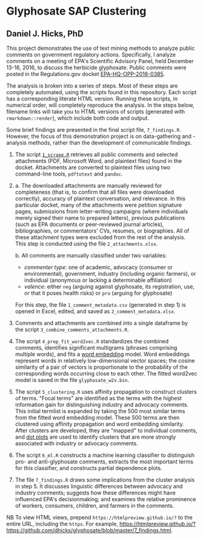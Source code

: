# Glyphosate SAP Clustering #

## Daniel J. Hicks, PhD ##

This project demonstrates the use of text mining methods to analyze public comments on government regulatory actions.  Specifically, I analyze comments on a meeting of EPA's Scientific Advisory Panel, held December 13-16, 2016, to discuss the herbicide glyphosate.  Public comments were posted in the Regulations.gov docket [EPA-HQ-OPP-2016-0385](https://www.regulations.gov/docket?D=EPA-HQ-OPP-2016-0385).  

The analysis is broken into a series of steps.  Most of these steps are completely automated, using the scripts found in this repository.  Each script has a corresponding literate HTML version.  Running these scripts, in numerical order, will completely reproduce the analysis.  In the steps below, filename links will take you to HTML versions of scripts (generated with `rmarkdown::render`), which include both code and output.  

Some brief findings are presented in the final script file, `7_findings.R`.  However, the focus of this demonstration project is on data-gathering and -analysis methods, rather than the development of communicable findings.  

1. The script [`1_scrape.R`](1_scrape.html) retrieves all public comments and selected attachments (PDF, Microsoft Word, and plaintext files) found in the docket.  Attachments are converted to plaintext files using two command-line tools, `pdftotext` and `pandoc`. 

2. 
    a. The downloaded attachments are manually reviewed for completeness (that is, to confirm that all files were downloaded correctly), accuracy of plaintext conversation, and relevance. In this particular docket, many of the attachments were petition signature pages, submissions from letter-writing campaigns (where individuals merely signed their name to prepared letters), previous publications (such as EPA documents or peer-reviewed journal articles), bibliographies, or commentators' CVs, resumes, or biographies.  All of these attachment types were excluded from the rest of the analysis.  This step is conducted using the file `2_attachments.xlsx`.  

    b. All comments are manually classified under two variables:  
    
    - *commenter type*:  one of academic, advocacy (consumer or environmental), government, industry (including organic farmers), or individual (anonymous or lacking a determinable affiliation)
    - *valence*: either `neg` (arguing against glyphosate, its registration, use, or that it poses health risks) or `pro` (arguing for glyphosate)
    
    For this step, the file `1_comment_metadata.csv` (generated in step 1) is opened in Excel, edited, and saved as `2_comment_metadata.xlsx`.  

3. Comments and attachments are combined into a single dataframe by the script `3_combine_comments_attachments.R`.  

4. The script `4_prep_fit_word2vec.R` standardizes the combined comments, identifies significant multigrams (phrases comprising multiple words), and fits a [word embedding](https://en.wikipedia.org/wiki/Word2vec) model.  Word embeddings represent words in relatively low-dimensional vector spaces; the cosine similarity of a pair of vectors is proportionate to the probability of the corresponding words occurring close to each other.  The fitted word2vec model is saved in the file `glyphosate_w2v.bin`.  

5. The script `5_clustering.R` uses affinity propagation to construct clusters of terms.  "Focal terms" are identified as the terms with the highest information gain for distinguishing industry and advocacy comments.  This initial termlist is expanded by taking the 500 most similar terms from the fitted word embedding model.  These 500 terms are then clustered using affinity propagation and word embedding similarity.  After clusters are developed, they are "mapped" to individual comments, and [dot plots](https://en.wikipedia.org/wiki/Dot_plot_(statistics)) are used to identify clusters that are more strongly associated with industry or advocacy comments.  

6. The script `6_ml.R` constructs a machine learning classifier to distinguish pro- and anti-glyphosate comments, extracts the most important terms for this classifier, and constructs partial dependence plots. 

7. The file `7_findings.R` draws some implications from the cluster analysis in step 5.  It discusses linguistic differences between advocacy and industry comments; suggests how these differences might have influenced EPA's decisionmaking; and examines the relative prominence of workers, consumers, children, and farmers in the comments.  


NB To view HTML views, prepend `https://htmlpreview.github.io/?` to the entire URL, including the `https`.  For example, <https://htmlpreview.github.io/?https://github.com/dhicks/glyphosate/blob/master/7_findings.html>.  